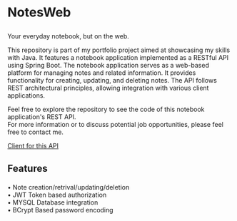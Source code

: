 # <p>NotesWeb</p>
<p>Your everyday notebook, but on the web.</p>

<p>This repository is part of my portfolio project aimed at showcasing my skills with Java. It features a notebook application implemented as a RESTful API using Spring Boot.
The notebook application serves as a web-based platform for managing notes and related information. It provides functionality for creating, updating, and deleting notes.
The API follows REST architectural principles, allowing integration with various client applications.</p>

<p>Feel free to explore the repository to see the code of this notebook application's REST API.<br/>
For more information or to discuss potential job opportunities, please feel free to contact me.</p>

[Client for this API](https://github.com/AllemonIsGit/NotesWeb_Front)

## <p> Features </p>
<p>
• Note creation/retrival/updating/deletion<br/>
• JWT Token based authorization<br/>
• MYSQL Database integration<br/>
• BCrypt Based password encoding
</p>

